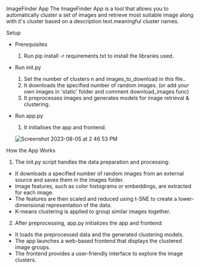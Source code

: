 ImageFinder App
The ImageFinder App is a tool that allows you to automatically cluster a set of images and retrieve most suitable image along with it's cluster based on a description text.meaningful cluster names.

Setup
- Prerequisites
  1. Run pip install -r requirements.txt to install the libraries used.

- Run init.py
  1. Set the number of clusters n and images_to_download in this file..
  2. It downloads the specified number of random images. (or add your own images in 'static' folder and comment download_images func)
  4. It preprocesses images and generates models for image retrieval & clustering.
     
- Run app.py
  1. It initialises the app and frontend.
     

  ![Screenshot 2023-08-05 at 2 46 53 PM](https://github.com/AdiyogiV/ImageFinder/assets/28894829/ec4ef76d-8883-497f-ac29-2f7e6819f1fd)

How the App Works

1. The init.py script handles the data preparation and processing:

  - It downloads a specified number of random images from an external source and saves them in the images folder.
  - Image features, such as color histograms or embeddings, are extracted for each image.
  - The features are then scaled and reduced using t-SNE to create a lower-dimensional representation of the data.
  - K-means clustering is applied to group similar images together.

2. After preprocessing, app.py initializes the app and frontend:

  - It loads the preprocessed data and the generated clustering models.
  - The app launches a web-based frontend that displays the clustered image groups.
  - The frontend provides a user-friendly interface to explore the image clusters.
